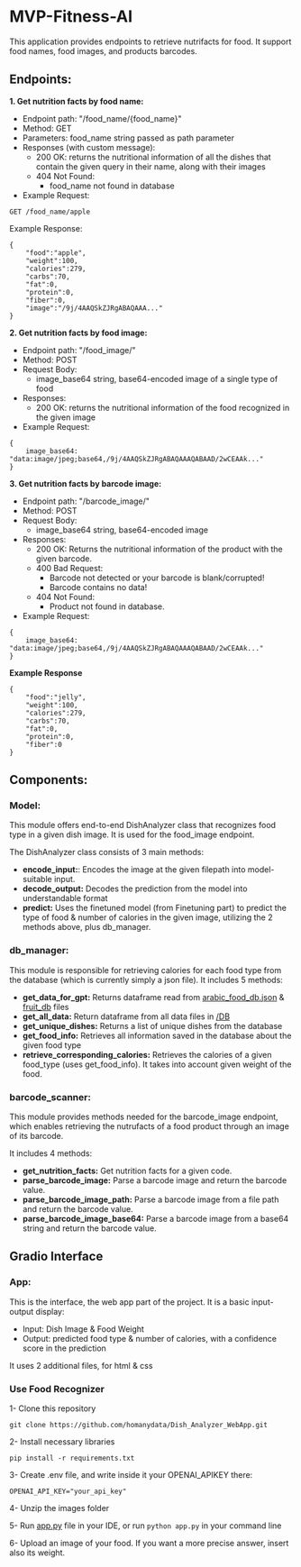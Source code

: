 # MVP-Fitness-AI
This application provides endpoints to retrieve nutrifacts for food. It support food names, food images, and products barcodes.

## Endpoints:
**1. Get nutrition facts by food name:**
- Endpoint path: "/food_name/{food_name}"
- Method: GET
- Parameters: food_name string passed as path parameter
- Responses (with custom message):
    - 200 OK: returns the nutritional information of all the dishes that contain the given query in their name, along with their images
    - 404 Not Found:
        - food_name not found in database
- Example Request:
```
GET /food_name/apple
```

Example Response:
```
{
    "food":"apple",
    "weight":100,
    "calories":279,
    "carbs":70,
    "fat":0,
    "protein":0,
    "fiber":0,
    "image":"/9j/4AAQSkZJRgABAQAAA..."
}
```


**2. Get nutrition facts by food image:**
- Endpoint path: "/food_image/"
- Method: POST
- Request Body:
    - image_base64 string, base64-encoded image of a single type of food
- Responses:
    - 200 OK: returns the nutritional information of the food recognized in the given image
- Example Request:
```
{
    image_base64: "data:image/jpeg;base64,/9j/4AAQSkZJRgABAQAAAQABAAD/2wCEAAk..."
}
```

**3. Get nutrition facts by barcode image:**
- Endpoint path: "/barcode_image/"
- Method: POST
- Request Body:
    - image_base64 string, base64-encoded image
- Responses:
    - 200 OK: Returns the nutritional information of the product with the given barcode.
    - 400 Bad Request:
        - Barcode not detected or your barcode is blank/corrupted!
        - Barcode contains no data!
    - 404 Not Found:
        - Product not found in database.
- Example Request:
```
{
    image_base64: "data:image/jpeg;base64,/9j/4AAQSkZJRgABAQAAAQABAAD/2wCEAAk..."
}
```

**Example Response**
```
{
    "food":"jelly",
    "weight":100,
    "calories":279,
    "carbs":70,
    "fat":0,
    "protein":0,
    "fiber":0
}
```

## Components:

### Model:
This module offers end-to-end DishAnalyzer class that recognizes food type in a given dish image.
It is used for the food_image endpoint.

The DishAnalyzer class consists of 3 main methods:
- **encode_input:**: Encodes the image at the given filepath into model-suitable input.
- **decode_output:** Decodes the prediction from the model into understandable format
- **predict:** Uses the finetuned model (from Finetuning part) to predict the type of food & number of calories in the given image, utilizing the 2 methods above, plus db_manager.


### db_manager:
This module is responsible for retrieving calories for each food type from the database (which is currently simply a json file). It includes 5 methods:
- **get_data_for_gpt:** Returns dataframe read from [arabic_food_db.json](./DB/arabic_food_db.json) & [fruit_db](./DB/fruit_db.json) files
- **get_all_data:** Return dataframe from all data files in [/DB](./DB/)
- **get_unique_dishes:** Returns a list of unique dishes from the database
- **get_food_info:** Retrieves all information saved in the database about the given food type
- **retrieve_corresponding_calories:** Retrieves the calories of a given food_type (uses get_food_info). It takes into account given weight of the food.

### barcode_scanner:
This module provides methods needed for the barcode_image endpoint, which enables retrieving the nutrufacts of a food product through an image of its barcode.

It includes 4 methods:
- **get_nutrition_facts:** Get nutrition facts for a given code.
- **parse_barcode_image:** Parse a barcode image and return the barcode value.
- **parse_barcode_image_path:** Parse a barcode image from a file path and return the barcode value.
- **parse_barcode_image_base64:** Parse a barcode image from a base64 string and return the barcode value.


## Gradio Interface
### App:
This is the interface, the web app part of the project. It is a basic input-output display:
- Input: Dish Image & Food Weight
- Output: predicted food type & number of calories, with a confidence score in the prediction

It uses 2 additional files, for html & css


### Use Food Recognizer
1- Clone this repository
```
git clone https://github.com/homanydata/Dish_Analyzer_WebApp.git
```

2- Install necessary libraries
```
pip install -r requirements.txt
```

3- Create .env file, and write inside it your OPENAI_APIKEY there:
```
OPENAI_API_KEY="your_api_key"
```

4- Unzip the images folder

5- Run [app.py](./app.py) file in your IDE, or run ```python app.py``` in your command line

6- Upload an image of your food. If you want a more precise answer, insert also its weight.
